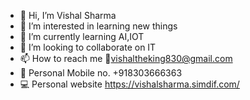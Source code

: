 - 👋 Hi, I’m Vishal Sharma
- 👀 I’m interested in learning new things
- 🌱 I’m currently learning AI,IOT
- 💞️ I’m looking to collaborate on IT
- 📫 How to reach me 📨vishaltheking830@gmail.com
- 📲 Personal Mobile no. +918303666363
- 💻 Personal website https://vishalsharma.simdif.com/
<!---
vishal-king/vishal-king is a ✨ special ✨ repository because its `README.md` (this file) appears on your GitHub profile.
You can click the Preview link to take a look at your changes.
--->
